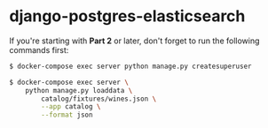 # django-postgres-elasticsearch

If you're starting with **Part 2** or later, don't forget to run the following commands first:

```bash
$ docker-compose exec server python manage.py createsuperuser
```

```bash
$ docker-compose exec server \
    python manage.py loaddata \
        catalog/fixtures/wines.json \
        --app catalog \
        --format json
```
